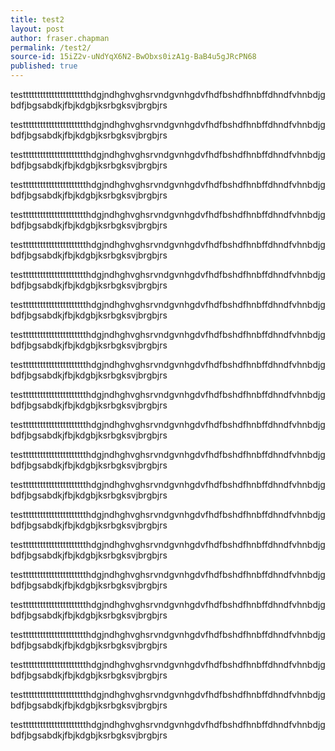 ```yaml
---
title: test2
layout: post
author: fraser.chapman
permalink: /test2/
source-id: 15iZ2v-uNdYqX6N2-BwObxs0izA1g-BaB4u5gJRcPN68
published: true
---
```

testttttttttttttttttttttthdgjndhghvghsrvndgvnhgdvfhdfbshdfhnbffdhndfvhnbdjgbdfjbgsabdkjfbjkdgbjksrbgksvjbrgbjrs

testttttttttttttttttttttthdgjndhghvghsrvndgvnhgdvfhdfbshdfhnbffdhndfvhnbdjgbdfjbgsabdkjfbjkdgbjksrbgksvjbrgbjrs

testttttttttttttttttttttthdgjndhghvghsrvndgvnhgdvfhdfbshdfhnbffdhndfvhnbdjgbdfjbgsabdkjfbjkdgbjksrbgksvjbrgbjrs

testttttttttttttttttttttthdgjndhghvghsrvndgvnhgdvfhdfbshdfhnbffdhndfvhnbdjgbdfjbgsabdkjfbjkdgbjksrbgksvjbrgbjrs

testttttttttttttttttttttthdgjndhghvghsrvndgvnhgdvfhdfbshdfhnbffdhndfvhnbdjgbdfjbgsabdkjfbjkdgbjksrbgksvjbrgbjrs

testttttttttttttttttttttthdgjndhghvghsrvndgvnhgdvfhdfbshdfhnbffdhndfvhnbdjgbdfjbgsabdkjfbjkdgbjksrbgksvjbrgbjrs

testttttttttttttttttttttthdgjndhghvghsrvndgvnhgdvfhdfbshdfhnbffdhndfvhnbdjgbdfjbgsabdkjfbjkdgbjksrbgksvjbrgbjrs

testttttttttttttttttttttthdgjndhghvghsrvndgvnhgdvfhdfbshdfhnbffdhndfvhnbdjgbdfjbgsabdkjfbjkdgbjksrbgksvjbrgbjrs

testttttttttttttttttttttthdgjndhghvghsrvndgvnhgdvfhdfbshdfhnbffdhndfvhnbdjgbdfjbgsabdkjfbjkdgbjksrbgksvjbrgbjrs

testttttttttttttttttttttthdgjndhghvghsrvndgvnhgdvfhdfbshdfhnbffdhndfvhnbdjgbdfjbgsabdkjfbjkdgbjksrbgksvjbrgbjrs

testttttttttttttttttttttthdgjndhghvghsrvndgvnhgdvfhdfbshdfhnbffdhndfvhnbdjgbdfjbgsabdkjfbjkdgbjksrbgksvjbrgbjrs

testttttttttttttttttttttthdgjndhghvghsrvndgvnhgdvfhdfbshdfhnbffdhndfvhnbdjgbdfjbgsabdkjfbjkdgbjksrbgksvjbrgbjrs

testttttttttttttttttttttthdgjndhghvghsrvndgvnhgdvfhdfbshdfhnbffdhndfvhnbdjgbdfjbgsabdkjfbjkdgbjksrbgksvjbrgbjrs

testttttttttttttttttttttthdgjndhghvghsrvndgvnhgdvfhdfbshdfhnbffdhndfvhnbdjgbdfjbgsabdkjfbjkdgbjksrbgksvjbrgbjrs

testttttttttttttttttttttthdgjndhghvghsrvndgvnhgdvfhdfbshdfhnbffdhndfvhnbdjgbdfjbgsabdkjfbjkdgbjksrbgksvjbrgbjrs

testttttttttttttttttttttthdgjndhghvghsrvndgvnhgdvfhdfbshdfhnbffdhndfvhnbdjgbdfjbgsabdkjfbjkdgbjksrbgksvjbrgbjrs

testttttttttttttttttttttthdgjndhghvghsrvndgvnhgdvfhdfbshdfhnbffdhndfvhnbdjgbdfjbgsabdkjfbjkdgbjksrbgksvjbrgbjrs

testttttttttttttttttttttthdgjndhghvghsrvndgvnhgdvfhdfbshdfhnbffdhndfvhnbdjgbdfjbgsabdkjfbjkdgbjksrbgksvjbrgbjrs

testttttttttttttttttttttthdgjndhghvghsrvndgvnhgdvfhdfbshdfhnbffdhndfvhnbdjgbdfjbgsabdkjfbjkdgbjksrbgksvjbrgbjrs

testttttttttttttttttttttthdgjndhghvghsrvndgvnhgdvfhdfbshdfhnbffdhndfvhnbdjgbdfjbgsabdkjfbjkdgbjksrbgksvjbrgbjrs

testttttttttttttttttttttthdgjndhghvghsrvndgvnhgdvfhdfbshdfhnbffdhndfvhnbdjgbdfjbgsabdkjfbjkdgbjksrbgksvjbrgbjrs

testttttttttttttttttttttthdgjndhghvghsrvndgvnhgdvfhdfbshdfhnbffdhndfvhnbdjgbdfjbgsabdkjfbjkdgbjksrbgksvjbrgbjrs

